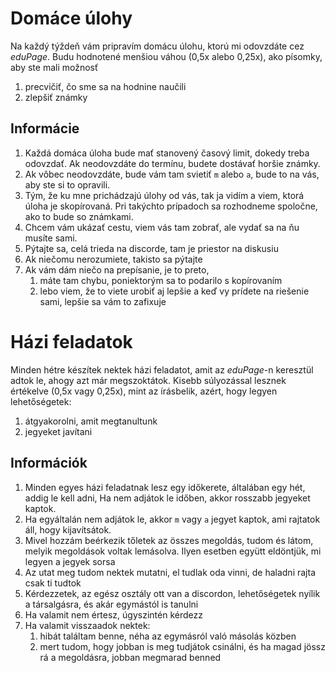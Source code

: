 # Domáce úlohy
Na každý týždeň vám pripravím domácu úlohu, ktorú mi odovzdáte cez _eduPage_. Budu hodnotené menšiou váhou (0,5x alebo 0,25x), ako písomky, aby ste mali možnosť 
1. precvičiť, čo sme sa na hodnine naučili
2. zlepšiť známky

## Informácie
1. Každá domáca úloha bude mať stanovený časový limit, dokedy treba odovzdať. Ak neodovzdáte do termínu, budete dostávať horšie známky.
2. Ak vôbec neodovzdáte, bude vám tam svietiť `m` alebo `a`, bude to na vás, aby ste si to opravili. 
3. Tým, že ku mne prichádzajú úlohy od vás, tak ja vidím a viem, ktorá úloha je skopírovaná. Pri takýchto prípadoch sa rozhodneme spoločne, ako to bude so známkami.
4. Chcem vám ukázať cestu, viem vás tam zobrať, ale vydať sa na ňu musíte sami. 
5. Pýtajte sa, celá trieda na discorde, tam je priestor na diskusiu
6. Ak niečomu nerozumiete, takisto sa pýtajte
7. Ak vám dám niečo na prepísanie, je to preto, 
	1. máte tam chybu, poniektorým sa to podarilo s kopírovaním
	2. lebo viem, že to viete urobiť aj lepšie a keď vy prídete na riešenie sami, lepšie sa vám to zafixuje

# Házi feladatok
Minden hétre készítek nektek házi feladatot, amit az _eduPage_-n keresztül adtok le, ahogy azt már megszoktátok. Kisebb súlyozással lesznek értékelve (0,5x vagy 0,25x), mint az írásbelik, azért, hogy legyen lehetőségetek:
1. átgyakorolni, amit megtanultunk
2. jegyeket javítani

## Információk
1. Minden egyes házi feladatnak lesz egy időkerete, általában egy hét, addig le kell adni, Ha nem adjátok le időben, akkor rosszabb jegyeket kaptok.
2. Ha egyáltalán nem adjátok le, akkor `m` vagy `a` jegyet kaptok, ami rajtatok áll, hogy kijavítsátok.
3. Mivel hozzám beérkezik tőletek az összes megoldás, tudom és látom, melyik megoldások voltak lemásolva. Ilyen esetben együtt eldöntjük, mi legyen a jegyek sorsa
4. Az utat meg tudom nektek mutatni, el tudlak oda vinni, de haladni rajta csak ti tudtok
5. Kérdezzetek, az egész osztály ott van a discordon, lehetőségetek nyílik a társalgásra, és akár egymástól is tanulni
6. Ha valamit nem értesz, úgyszintén kérdezz
7. Ha valamit visszaadok nektek:
	1. hibát találtam benne, néha az egymásról való másolás közben
	2. mert tudom, hogy jobban is meg tudjátok csinálni, és ha magad jössz rá a megoldásra, jobban megmarad benned
